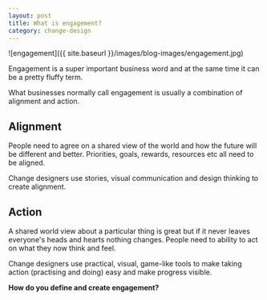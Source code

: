 ```yaml
---
layout: post
title: What is engagement?
category: change-design
---
```


![engagement]({{ site.baseurl }}/images/blog-images/engagement.jpg)


Engagement is a super important business word and at the same time it can be a pretty fluffy term.

What businesses normally call engagement is usually a combination of alignment and action.

## Alignment
People need to agree on a shared view of the world and how the future will be different and better. Priorities, goals, rewards, resources etc all need to be aligned.

Change designers use stories, visual communication and design thinking to create alignment.

## Action
A shared world view about a particular thing is great but if it never leaves everyone's heads and hearts nothing changes. People need to ability to act on what they now think and feel.

Change designers use practical, visual, game-like tools to make taking action (practising and doing) easy and make progress visible.

**How do you define and create engagement?**
